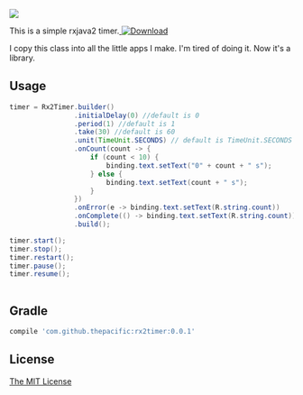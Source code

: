 ![](https://github.com/thepacific/rx2-timer/blob/master/rx2-timer/demo.png)

This is a simple rxjava2 timer.[ ![Download](https://api.bintray.com/packages/thepacific/maven/rx2timer/images/download.svg) ](https://bintray.com/thepacific/maven/rx2timer/_latestVersion)

I copy this class into all the little apps I make. I'm tired of doing it. Now it's a library.

Usage
-----

```java
timer = Rx2Timer.builder()
                .initialDelay(0) //default is 0
                .period(1) //default is 1
                .take(30) //default is 60
                .unit(TimeUnit.SECONDS) // default is TimeUnit.SECONDS
                .onCount(count -> {
                    if (count < 10) {
                        binding.text.setText("0" + count + " s");
                    } else {
                        binding.text.setText(count + " s");
                    }
                })
                .onError(e -> binding.text.setText(R.string.count))
                .onComplete(() -> binding.text.setText(R.string.count))
                .build();

timer.start();
timer.stop();
timer.restart();
timer.pause();
timer.resume();
                
```

Gradle
--------

```groovy
compile 'com.github.thepacific:rx2timer:0.0.1'
```

License
-------

[The MIT License ](https://opensource.org/licenses/MIT)

